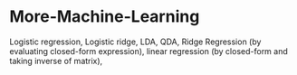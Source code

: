 # More-Machine-Learning

Logistic regression, Logistic ridge, LDA, QDA, Ridge Regression (by evaluating closed-form expression), linear regression (by closed-form and taking inverse of matrix), 
